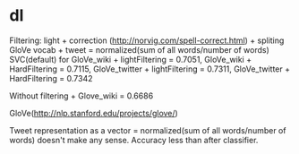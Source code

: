# dl
Filtering: light + correction (http://norvig.com/spell-correct.html) + spliting 
GloVe vocab + tweet = normalized(sum of all words/number of words)
SVC(default) for GloVe_wiki + lightFiltering = 0.7051, GloVe_wiki + HardFiltering = 0.7115, GloVe_twitter + lightFiltering = 0.7311, GloVe_twitter + HardFiltering = 0.7342

Without filtering + Glove_wiki = 0.6686

GloVe(http://nlp.stanford.edu/projects/glove/)

Tweet representation as a vector = normalized(sum of all words/number of words) doesn't make any sense. Accuracy less than after classifier.
